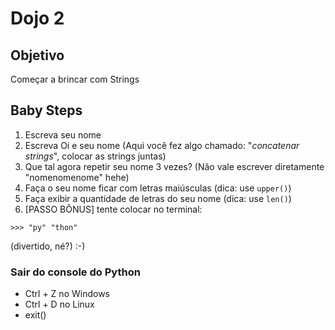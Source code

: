 # Dojo 2


## Objetivo
Começar a brincar com Strings


## Baby Steps
1. Escreva seu nome 
2. Escreva Oi e seu nome (Aqui você fez algo chamado: "*concatenar strings*", colocar as strings juntas)
3. Que tal agora repetir seu nome 3 vezes? (Não vale escrever diretamente "nomenomenome" hehe)
4. Faça o seu nome ficar com letras maiúsculas (dica: use ```upper()```)
5. Faça exibir a quantidade de letras do seu nome (dica: use ```len()```)
6. [PASSO BÔNUS] tente colocar no terminal: 

```>>> "py" "thon"```

(divertido, né?) :-)

###  Sair do console do Python 
* Ctrl + Z no Windows
* Ctrl + D no Linux
* exit() 